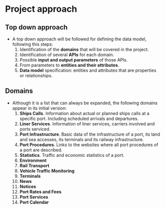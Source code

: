 # Project approach

## Top down approach
- A top down approach will be followed for defining the data model, following this steps:
  1. Identification of the **domains** that will be covered in the project.
  2. Identification of several **APIs** for each domain.
  3. Possible **input and output parameters** of those APIs.
  4. From parameters to **entities and their attributes**.
  5. **Data model** specification: entities and attributes that are properties or relationships.

## Domains
- Although it is a list that can always be expanded, the following domains appear in its initial version:
  1. **Ships Calls**. Information about actual or planned ships calls at a specific port. Including scheduled arrivals and departures.
  2. **Liner Services**. Information of liner services, carriers involved and ports serviced. 
  3. **Port Infrastructure**. Basic data of the infrastructure of a port, its land and sea accesses, its terminals and its railway infrastructure. 
  4. **Port Procedures**. Links to the websites where all port procedures of a port are described.
  5. **Statistics**. Traffic and economic statistics of a port.
  6. **Environment**
  7. **Rail Transport**
  8. **Vehicle Traffic Monitoring**
  9. **Terminals**
  10. **News**
  11. **Notices**
  12. **Port Rates and Fees**
  13. **Port Services**
  14. **Port Calendar**
